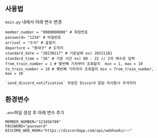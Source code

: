 ## 사용법

`main.py` 내에서 아래 변수 변경<br/>

```
member_number = "0000000000" # 회원번호
password= "1234" # 비밀번호
arrival = "수서" # 출발지
departure = "동대구" # 도착지
standard_date = "20230217" # 기준날짜 ex) 20221101
standard_time = "16" # 기준 시간 ex) 00 - 22 // 2의 배수로 입력
from_train_number = 1 # 몇번째 기차부터 조회할지  min = 1, max = 10
to_train_number = 10 # 몇번째 기차까지 조회할지 min = from_train_number, max = 10

`send_discord_notification` 부분은 Discord 알림 미사용시 주석처리
```

## 환경변수

`.env`파일 생성 후 아래 변수 추가<br/>
```
MEMBER_NUMBER="123456789" 
PASSWORD="password" 
DISCORD_WEB_HOOK="https://discordapp.com/api/webhooks/~~"
```
